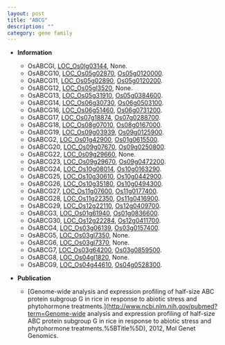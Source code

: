 ```yaml
---
layout: post
title: "ABCG"
description: ""
category: gene family
---
```


* **Information**  
    + OsABCGl, [LOC_Os0lg03144](http://rice.plantbiology.msu.edu/cgi-bin/ORF_infopage.cgi?orf=LOC_Os0lg03144), None.
    + OsABCG10, [LOC_Os05g02870](http://rice.plantbiology.msu.edu/cgi-bin/ORF_infopage.cgi?orf=LOC_Os05g02870), [Os05g0120000](http://rapdb.dna.affrc.go.jp/viewer/gbrowse_details/irgsp1?name=Os05g0120000).
    + OsABCG11, [LOC_Os05g02890](http://rice.plantbiology.msu.edu/cgi-bin/ORF_infopage.cgi?orf=LOC_Os05g02890), [Os05g0120200](http://rapdb.dna.affrc.go.jp/viewer/gbrowse_details/irgsp1?name=Os05g0120200).
    + OsABCG12, [LOC_Os05gl3520](http://rice.plantbiology.msu.edu/cgi-bin/ORF_infopage.cgi?orf=LOC_Os05gl3520), None.
    + OsABCG13, [LOC_Os05g31910](http://rice.plantbiology.msu.edu/cgi-bin/ORF_infopage.cgi?orf=LOC_Os05g31910), [Os05g0384600](http://rapdb.dna.affrc.go.jp/viewer/gbrowse_details/irgsp1?name=Os05g0384600).
    + OsABCG14, [LOC_Os06g30730](http://rice.plantbiology.msu.edu/cgi-bin/ORF_infopage.cgi?orf=LOC_Os06g30730), [Os06g0503100](http://rapdb.dna.affrc.go.jp/viewer/gbrowse_details/irgsp1?name=Os06g0503100).
    + OsABCG16, [LOC_Os06g51460](http://rice.plantbiology.msu.edu/cgi-bin/ORF_infopage.cgi?orf=LOC_Os06g51460), [Os06g0731200](http://rapdb.dna.affrc.go.jp/viewer/gbrowse_details/irgsp1?name=Os06g0731200).
    + OsABCG17, [LOC_Os07g18874](http://rice.plantbiology.msu.edu/cgi-bin/ORF_infopage.cgi?orf=LOC_Os07g18874), [Os07g0288700](http://rapdb.dna.affrc.go.jp/viewer/gbrowse_details/irgsp1?name=Os07g0288700).
    + OsABCG18, [LOC_Os08g07010](http://rice.plantbiology.msu.edu/cgi-bin/ORF_infopage.cgi?orf=LOC_Os08g07010), [Os08g0167000](http://rapdb.dna.affrc.go.jp/viewer/gbrowse_details/irgsp1?name=Os08g0167000).
    + OsABCG19, [LOC_Os09g03939](http://rice.plantbiology.msu.edu/cgi-bin/ORF_infopage.cgi?orf=LOC_Os09g03939), [Os09g0125900](http://rapdb.dna.affrc.go.jp/viewer/gbrowse_details/irgsp1?name=Os09g0125900).
    + OsABCG2, [LOC_Os01g42900](http://rice.plantbiology.msu.edu/cgi-bin/ORF_infopage.cgi?orf=LOC_Os01g42900), [Os01g0615500](http://rapdb.dna.affrc.go.jp/viewer/gbrowse_details/irgsp1?name=Os01g0615500).
    + OsABCG20, [LOC_Os09g07670](http://rice.plantbiology.msu.edu/cgi-bin/ORF_infopage.cgi?orf=LOC_Os09g07670), [Os09g0250800](http://rapdb.dna.affrc.go.jp/viewer/gbrowse_details/irgsp1?name=Os09g0250800).
    + OsABCG22, [LOC_0s09g29660](http://rice.plantbiology.msu.edu/cgi-bin/ORF_infopage.cgi?orf=LOC_0s09g29660), None.
    + OsABCG23, [LOC_Os09g29670](http://rice.plantbiology.msu.edu/cgi-bin/ORF_infopage.cgi?orf=LOC_Os09g29670), [Os09g0472200](http://rapdb.dna.affrc.go.jp/viewer/gbrowse_details/irgsp1?name=Os09g0472200).
    + OsABCG24, [LOC_Os10g08014](http://rice.plantbiology.msu.edu/cgi-bin/ORF_infopage.cgi?orf=LOC_Os10g08014), [Os10g0163290](http://rapdb.dna.affrc.go.jp/viewer/gbrowse_details/irgsp1?name=Os10g0163290).
    + OsABCG25, [LOC_Os10g30610](http://rice.plantbiology.msu.edu/cgi-bin/ORF_infopage.cgi?orf=LOC_Os10g30610), [Os10g0442900](http://rapdb.dna.affrc.go.jp/viewer/gbrowse_details/irgsp1?name=Os10g0442900).
    + OsABCG26, [LOC_Os10g35180](http://rice.plantbiology.msu.edu/cgi-bin/ORF_infopage.cgi?orf=LOC_Os10g35180), [Os10g0494300](http://rapdb.dna.affrc.go.jp/viewer/gbrowse_details/irgsp1?name=Os10g0494300).
    + OsABCG27, [LOC_Os11g07600](http://rice.plantbiology.msu.edu/cgi-bin/ORF_infopage.cgi?orf=LOC_Os11g07600), [Os11g0177400](http://rapdb.dna.affrc.go.jp/viewer/gbrowse_details/irgsp1?name=Os11g0177400).
    + OsABCG28, [LOC_Os11g22350](http://rice.plantbiology.msu.edu/cgi-bin/ORF_infopage.cgi?orf=LOC_Os11g22350), [Os11g0416900](http://rapdb.dna.affrc.go.jp/viewer/gbrowse_details/irgsp1?name=Os11g0416900).
    + OsABCG29, [LOC_Os12g22110](http://rice.plantbiology.msu.edu/cgi-bin/ORF_infopage.cgi?orf=LOC_Os12g22110), [Os12g0409700](http://rapdb.dna.affrc.go.jp/viewer/gbrowse_details/irgsp1?name=Os12g0409700).
    + OsABCG3, [LOC_Os01g61940](http://rice.plantbiology.msu.edu/cgi-bin/ORF_infopage.cgi?orf=LOC_Os01g61940), [Os01g0836600](http://rapdb.dna.affrc.go.jp/viewer/gbrowse_details/irgsp1?name=Os01g0836600).
    + OsABCG30, [LOC_Os12g22284](http://rice.plantbiology.msu.edu/cgi-bin/ORF_infopage.cgi?orf=LOC_Os12g22284), [Os12g0411700](http://rapdb.dna.affrc.go.jp/viewer/gbrowse_details/irgsp1?name=Os12g0411700).
    + OsABCG4, [LOC_Os03g06139](http://rice.plantbiology.msu.edu/cgi-bin/ORF_infopage.cgi?orf=LOC_Os03g06139), [Os03g0157400](http://rapdb.dna.affrc.go.jp/viewer/gbrowse_details/irgsp1?name=Os03g0157400).
    + OsABCG5, [LOC_Os03gl7350](http://rice.plantbiology.msu.edu/cgi-bin/ORF_infopage.cgi?orf=LOC_Os03gl7350), None.
    + OsABCG6, [LOC_Os03gl7370](http://rice.plantbiology.msu.edu/cgi-bin/ORF_infopage.cgi?orf=LOC_Os03gl7370), None.
    + OsABCG7, [LOC_Os03g64200](http://rice.plantbiology.msu.edu/cgi-bin/ORF_infopage.cgi?orf=LOC_Os03g64200), [Os03g0859500](http://rapdb.dna.affrc.go.jp/viewer/gbrowse_details/irgsp1?name=Os03g0859500).
    + OsABCG8, [LOC_Os04gl1820](http://rice.plantbiology.msu.edu/cgi-bin/ORF_infopage.cgi?orf=LOC_Os04gl1820), None.
    + OsABCG9, [LOC_Os04g44610](http://rice.plantbiology.msu.edu/cgi-bin/ORF_infopage.cgi?orf=LOC_Os04g44610), [Os04g0528300](http://rapdb.dna.affrc.go.jp/viewer/gbrowse_details/irgsp1?name=Os04g0528300).

* **Publication**  
    + [Genome-wide analysis and expression profiling of half-size ABC protein subgroup G in rice in response to abiotic stress and phytohormone treatments.](http://www.ncbi.nlm.nih.gov/pubmed?term=Genome-wide analysis and expression profiling of half-size ABC protein subgroup G in rice in response to abiotic stress and phytohormone treatments.%5BTitle%5D), 2012, Mol Genet Genomics.


